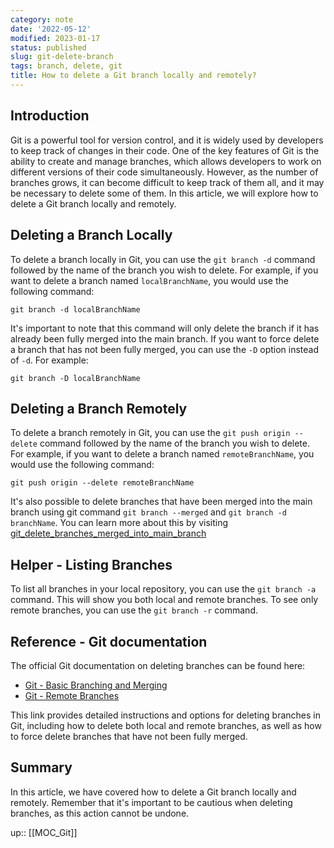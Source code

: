 ```yaml
---
category: note
date: '2022-05-12'
modified: 2023-01-17
status: published
slug: git-delete-branch
tags: branch, delete, git
title: How to delete a Git branch locally and remotely?
---
```


## Introduction

Git is a powerful tool for version control, and it is widely used by developers to keep track of changes in their code. One of the key features of Git is the ability to create and manage branches, which allows developers to work on different versions of their code simultaneously. However, as the number of branches grows, it can become difficult to keep track of them all, and it may be necessary to delete some of them. In this article, we will explore how to delete a Git branch locally and remotely.

## Deleting a Branch Locally

To delete a branch locally in Git, you can use the `git branch -d` command followed by the name of the branch you wish to delete. For example, if you want to delete a branch named `localBranchName`, you would use the following command:


`git branch -d localBranchName`

It's important to note that this command will only delete the branch if it has already been fully merged into the main branch. If you want to force delete a branch that has not been fully merged, you can use the `-D` option instead of `-d`. For example:

`git branch -D localBranchName`

## Deleting a Branch Remotely

To delete a branch remotely in Git, you can use the `git push origin --delete` command followed by the name of the branch you wish to delete. For example, if you want to delete a branch named `remoteBranchName`, you would use the following command:

`git push origin --delete remoteBranchName`

It's also possible to delete branches that have been merged into the main branch using git command `git branch --merged` and `git branch -d branchName`. You can learn more about this by visiting [git_delete_branches_merged_into_main_branch](https://www.example.com/git_delete_branches_merged_into_main_branch)

## Helper - Listing Branches

To list all branches in your local repository, you can use the `git branch -a` command. This will show you both local and remote branches. To see only remote branches, you can use the `git branch -r` command.


## Reference - Git documentation
The official Git documentation on deleting branches can be found here: 
- [Git - Basic Branching and Merging](https://git-scm.com/book/en/v2/Git-Branching-Basic-Branching-and-Merging)
- [Git - Remote Branches](https://git-scm.com/book/en/v2/Git-Branching-Remote-Branches)

This link provides detailed instructions and options for deleting branches in Git, including how to delete both local and remote branches, as well as how to force delete branches that have not been fully merged.

## Summary

In this article, we have covered how to delete a Git branch locally and remotely. Remember that it's important to be cautious when deleting branches, as this action cannot be undone. 

up:: [[MOC_Git]]